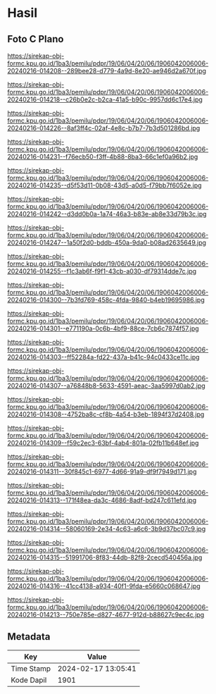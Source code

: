 # Hasil

## Foto C Plano

https://sirekap-obj-formc.kpu.go.id/1ba3/pemilu/pdpr/19/06/04/20/06/1906042006006-20240216-014208--289bee28-d779-4a9d-8e20-ae946d2a670f.jpg

https://sirekap-obj-formc.kpu.go.id/1ba3/pemilu/pdpr/19/06/04/20/06/1906042006006-20240216-014218--c26b0e2c-b2ca-41a5-b90c-9957dd6c17e4.jpg

https://sirekap-obj-formc.kpu.go.id/1ba3/pemilu/pdpr/19/06/04/20/06/1906042006006-20240216-014226--8af3ff4c-02af-4e8c-b7b7-7b3d501286bd.jpg

https://sirekap-obj-formc.kpu.go.id/1ba3/pemilu/pdpr/19/06/04/20/06/1906042006006-20240216-014231--f76ecb50-f3ff-4b88-8ba3-66c1ef0a96b2.jpg

https://sirekap-obj-formc.kpu.go.id/1ba3/pemilu/pdpr/19/06/04/20/06/1906042006006-20240216-014235--d5f53d11-0b08-43d5-a0d5-f79bb7f6052e.jpg

https://sirekap-obj-formc.kpu.go.id/1ba3/pemilu/pdpr/19/06/04/20/06/1906042006006-20240216-014242--d3dd0b0a-1a74-46a3-b83e-ab8e33d79b3c.jpg

https://sirekap-obj-formc.kpu.go.id/1ba3/pemilu/pdpr/19/06/04/20/06/1906042006006-20240216-014247--1a50f2d0-bddb-450a-9da0-b08ad2635649.jpg

https://sirekap-obj-formc.kpu.go.id/1ba3/pemilu/pdpr/19/06/04/20/06/1906042006006-20240216-014255--f1c3ab6f-f9f1-43cb-a030-df79314dde7c.jpg

https://sirekap-obj-formc.kpu.go.id/1ba3/pemilu/pdpr/19/06/04/20/06/1906042006006-20240216-014300--7b3fd769-458c-4fda-9840-b4eb19695986.jpg

https://sirekap-obj-formc.kpu.go.id/1ba3/pemilu/pdpr/19/06/04/20/06/1906042006006-20240216-014301--e771190a-0c6b-4bf9-88ce-7cb6c7874f57.jpg

https://sirekap-obj-formc.kpu.go.id/1ba3/pemilu/pdpr/19/06/04/20/06/1906042006006-20240216-014303--ff52284a-fd22-437a-b41c-94c0433ce11c.jpg

https://sirekap-obj-formc.kpu.go.id/1ba3/pemilu/pdpr/19/06/04/20/06/1906042006006-20240216-014307--a76848b8-5633-4591-aeac-3aa5997d0ab2.jpg

https://sirekap-obj-formc.kpu.go.id/1ba3/pemilu/pdpr/19/06/04/20/06/1906042006006-20240216-014308--4752ba8c-cf8b-4a54-b3eb-1894f37d2408.jpg

https://sirekap-obj-formc.kpu.go.id/1ba3/pemilu/pdpr/19/06/04/20/06/1906042006006-20240216-014309--f59c2ec3-63bf-4ab4-801a-02fb11b648ef.jpg

https://sirekap-obj-formc.kpu.go.id/1ba3/pemilu/pdpr/19/06/04/20/06/1906042006006-20240216-014311--30f845c1-6977-4d66-91a9-df9f7949d171.jpg

https://sirekap-obj-formc.kpu.go.id/1ba3/pemilu/pdpr/19/06/04/20/06/1906042006006-20240216-014313--171f48ea-da3c-4686-8adf-bd247c611efd.jpg

https://sirekap-obj-formc.kpu.go.id/1ba3/pemilu/pdpr/19/06/04/20/06/1906042006006-20240216-014314--58060169-2e34-4c63-a6c6-3b9d37bc07c9.jpg

https://sirekap-obj-formc.kpu.go.id/1ba3/pemilu/pdpr/19/06/04/20/06/1906042006006-20240216-014315--51991706-8f83-44db-82f8-2cecd540456a.jpg

https://sirekap-obj-formc.kpu.go.id/1ba3/pemilu/pdpr/19/06/04/20/06/1906042006006-20240216-014316--41cc4138-a934-40f1-9fda-e5660c068647.jpg

https://sirekap-obj-formc.kpu.go.id/1ba3/pemilu/pdpr/19/06/04/20/06/1906042006006-20240216-014213--750e785e-d827-4677-912d-b88627c9ec4c.jpg


## Metadata

| Key        | Value               |
| ---------- | ------------------- |
| Time Stamp | 2024-02-17 13:05:41 |
| Kode Dapil | 1901                |



